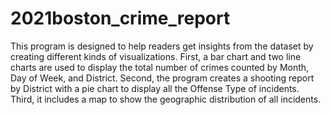 # 2021boston_crime_report
This program is designed to help readers get insights from the dataset by creating different kinds of visualizations.
First, a bar chart and two line charts are used to display the total number of crimes counted by Month, Day of Week, and District.
Second, the program creates a shooting report by District with a pie chart to display all the Offense Type of incidents.
Third, it includes a map to show the geographic distribution of all incidents.
